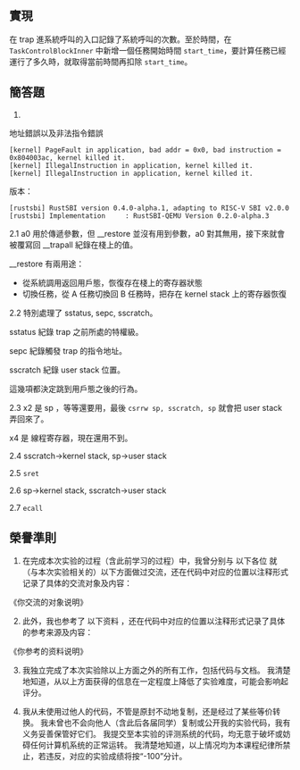 ## 實現
在 trap 進系統呼叫的入口記錄了系統呼叫的次數。至於時間，在 `TaskControlBlockInner` 中新增一個任務開始時間 `start_time`，要計算任務已經運行了多久時，就取得當前時間再扣除 `start_time`。

## 簡答題

1. 
地址錯誤以及非法指令錯誤
```
[kernel] PageFault in application, bad addr = 0x0, bad instruction = 0x804003ac, kernel killed it.
[kernel] IllegalInstruction in application, kernel killed it.
[kernel] IllegalInstruction in application, kernel killed it.
```

版本：
```
[rustsbi] RustSBI version 0.4.0-alpha.1, adapting to RISC-V SBI v2.0.0
[rustsbi] Implementation     : RustSBI-QEMU Version 0.2.0-alpha.3
```

2.1
a0 用於傳遞參數，但 __restore 並沒有用到參數，a0 對其無用，接下來就會被覆寫回 __trapall 紀錄在棧上的值。

__restore 有兩用途：
- 從系統調用返回用戶態，恢復存在棧上的寄存器狀態
- 切換任務，從 A 任務切換回 B 任務時，把存在 kernel stack 上的寄存器恢復

2.2
特別處理了 sstatus, sepc, sscratch。

sstatus 紀錄 trap 之前所處的特權級。

sepc 紀錄觸發 trap 的指令地址。

sscratch 紀錄 user stack 位置。

這幾項都決定跳到用戶態之後的行為。

2.3
x2 是 sp ，等等還要用，最後 `csrrw sp, sscratch, sp` 就會把 user stack 弄回來了。

x4 是 線程寄存器，現在還用不到。

2.4
sscratch->kernel stack, sp->user stack

2.5
`sret`

2.6
sp->kernel stack, sscratch->user stack

2.7
`ecall`


## 榮譽準則
1. 在完成本次实验的过程（含此前学习的过程）中，我曾分别与 以下各位 就（与本次实验相关的）以下方面做过交流，还在代码中对应的位置以注释形式记录了具体的交流对象及内容：

《你交流的对象说明》

2. 此外，我也参考了 以下资料 ，还在代码中对应的位置以注释形式记录了具体的参考来源及内容：

《你参考的资料说明》

3. 我独立完成了本次实验除以上方面之外的所有工作，包括代码与文档。 我清楚地知道，从以上方面获得的信息在一定程度上降低了实验难度，可能会影响起评分。

4. 我从未使用过他人的代码，不管是原封不动地复制，还是经过了某些等价转换。 我未曾也不会向他人（含此后各届同学）复制或公开我的实验代码，我有义务妥善保管好它们。 我提交至本实验的评测系统的代码，均无意于破坏或妨碍任何计算机系统的正常运转。 我清楚地知道，以上情况均为本课程纪律所禁止，若违反，对应的实验成绩将按“-100”分计。
